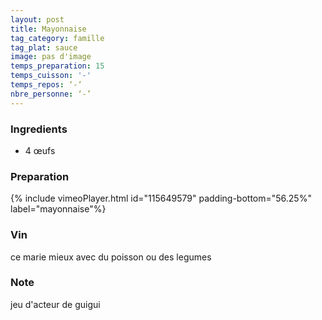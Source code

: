 ```yaml
---
layout: post
title: Mayonnaise
tag_category: famille
tag_plat: sauce
image: pas d'image
temps_preparation: 15
temps_cuisson: '-'
temps_repos: ‘-‘
nbre_personne: ‘-’
---
```

### Ingredients
* 4 œufs

### Preparation
{% include vimeoPlayer.html id="115649579" padding-bottom="56.25%" label="mayonnaise"%}

### Vin
ce marie mieux avec du poisson ou des legumes

### Note
jeu d'acteur de guigui
